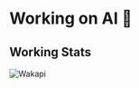 # Working on AI 👋

<!--
**libukai/libukai** is a ✨ _special_ ✨ repository because its `README.md` (this file) appears on your GitHub profile.

Here are some ideas to get you started:

- 🔭 I’m currently working on ...
- 🌱 I’m currently learning ...
- 👯 I’m looking to collaborate on ...
- 🤔 I’m looking for help with ...
- 💬 Ask me about ...
- 📫 How to reach me: ...
- 😄 Pronouns: ...
- ⚡ Fun fact: ...
-->

## Working Stats

![Wakapi](https://github-readme-stats.vercel.app/api/wakatime?username=libukai&api_domain=time.10k.xyz&bg_color=FFFFFF&title_color=2F855A&icon_color=2F855A&text_color=323130&custom_title=Weekly%20Work%20Stats&layout=compact)

